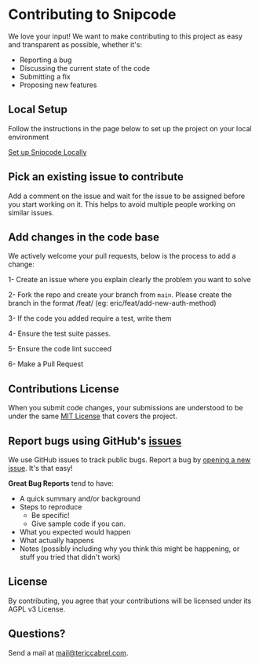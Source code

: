 # Contributing to Snipcode
We love your input! We want to make contributing to this project as easy and transparent as possible, whether it's:

- Reporting a bug
- Discussing the current state of the code
- Submitting a fix
- Proposing new features

## Local Setup
Follow the instructions in the page below to set up the project on your local environment

[Set up Snipcode Locally](https://github.com/tericcabrel/snipcode/wiki/Local-setup)

## Pick an existing issue to contribute
Add a comment on the issue and wait for the issue to be assigned before you start working on it. This helps to avoid multiple people working on similar issues.

## Add changes in the code base
We actively welcome your pull requests, below is the process to add a change:

1- Create an issue where you explain clearly the problem you want to solve

2- Fork the repo and create your branch from `main`. Please create the branch in the format <author>/feat/<issue-name> (eg: eric/feat/add-new-auth-method)

3- If the code you added require a test, write them

4- Ensure the test suite passes.

5- Ensure the code lint succeed

6- Make a Pull Request

## Contributions License
When you submit code changes, your submissions are understood to be under the same [MIT License](https://opensource.org/licenses/MIT) that covers the project.

## Report bugs using GitHub's [issues](https://github.com/tericcabrel/snipcode/issues)
We use GitHub issues to track public bugs. Report a bug by [opening a new issue](https://github.com/tericcabrel/snipcode/issues/new). It's that easy!

**Great Bug Reports** tend to have:

- A quick summary and/or background
- Steps to reproduce
  - Be specific!
  - Give sample code if you can.
- What you expected would happen
- What actually happens
- Notes (possibly including why you think this might be happening, or stuff you tried that didn't work)

## License
By contributing, you agree that your contributions will be licensed under its AGPL v3 License.

## Questions?
Send a mail at [mail@tericcabrel.com](mailto:mail@tericcabrel.com).
